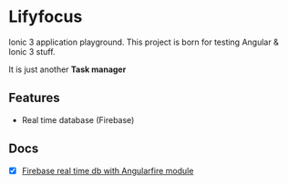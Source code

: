 # Lifyfocus

Ionic 3 application playground. This project is born for testing Angular & Ionic 3 stuff.

It is just another **Task manager**

## Features
- Real time database (Firebase)

## Docs
- [x] [Firebase real time db with Angularfire module](https://www.udemy.com/create-a-crud-application-with-ionic-3-and-firebase/)
